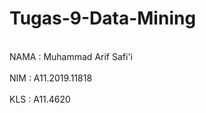 # Tugas-9-Data-Mining
<br> NAMA : Muhammad Arif Safi'i </br>
<br> NIM  : A11.2019.11818 </br>
<br> KLS  : A11.4620</br>
